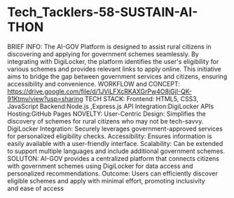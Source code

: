 # Tech_Tacklers-58-SUSTAIN-AI-THON
BRIEF INFO:
The AI-GOV Platform is designed to assist rural citizens in discovering and applying for government schemes seamlessly. By integrating with DigiLocker, the platform identifies the user's eligibility for various schemes and provides relevant links to apply online. This initiative aims to bridge the gap between government services and citizens, ensuring accessibility and convenience.
WORKFLOW and CONCEPT:
https://drive.google.com/file/d/1JViLFXcRKAXGrPw4O8jGjI-QK-91Ktmv/view?usp=sharing
TECH STACK:
Frontend: HTML5, CSS3, JavaScript 
Backend:Node.js ,Express.js 
API Integration:DigiLocker APIs 
Hosting:GitHub Pages 
NOVELTY:
User-Centric Design: Simplifies the discovery of schemes for rural citizens who may not be tech-savvy.
DigiLocker Integration: Securely leverages government-approved services for personalized eligibility checks.
Accessibility: Ensures information is easily available with a user-friendly interface.
Scalability: Can be extended to support multiple languages and include additional government schemes.
SOLUTON:
AI-GOV provides a centralized platform that connects citizens with government schemes using DigiLocker for data access and personalized recommendations.
Outcome: Users can efficiently discover eligible schemes and apply with minimal effort, promoting inclusivity and ease of access
